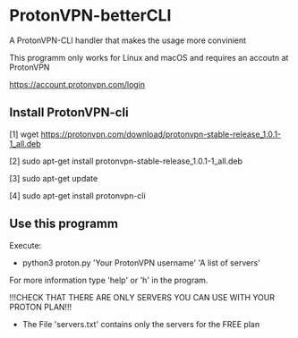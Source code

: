 # ProtonVPN-betterCLI
A ProtonVPN-CLI handler that makes the usage more convinient

This programm only works for Linux and macOS and requires an accoutn at ProtonVPN

https://account.protonvpn.com/login




## Install ProtonVPN-cli

[1] wget https://protonvpn.com/download/protonvpn-stable-release_1.0.1-1_all.deb

[2] sudo apt-get install protonvpn-stable-release_1.0.1-1_all.deb

[3] sudo apt-get update

[4] sudo apt-get install protonvpn-cli




## Use this programm
Execute:
- python3 proton.py 'Your ProtonVPN username' 'A list of servers'
  
  
For more information type 'help' or 'h' in the program. 
  
 !!!CHECK THAT THERE ARE ONLY SERVERS YOU CAN USE WITH YOUR PROTON PLAN!!!
- The File 'servers.txt' contains only the servers for the FREE plan
